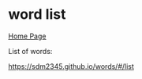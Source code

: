 # word list 

[Home Page](https://sdm2345.github.io/words)


List of words:

https://sdm2345.github.io/words/#/list
